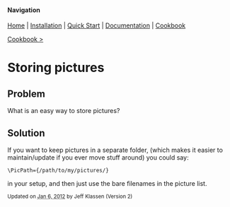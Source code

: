 #### Navigation

[Home](../../home/README.md)  | [Installation](../../installation/README.md) | [Quick Start](../../quick-start/README.md) | [Documentation](../../documentation/README.md) | [Cookbook ](../README.md)

[Cookbook >](../README.md)


# <span class="entry-title">Storing pictures</span>

## <a name="TOC-Problem">Problem</a>

<a name="TOC-Problem">

What is an easy way to store pictures?

</a>

## <a name="TOC-Problem"></a><a name="TOC-Solution">Solution</a>

<a name="TOC-Solution">

If you want to keep pictures in a separate folder, (which makes it easier to maintain/update if you ever move stuff around) you could say:

```
\PicPath={/path/to/my/pictures/}
```

in your setup, and then just use the bare filenames in the picture list.


<small>Updated on <abbr class="updated" title="2012-01-06T15:48:43.700Z">Jan 6, 2012</abbr> by <span class="author"><span class="vcard">Jeff Klassen</span> </span>(Version <span class="sites:revision">2</span>)</small>

